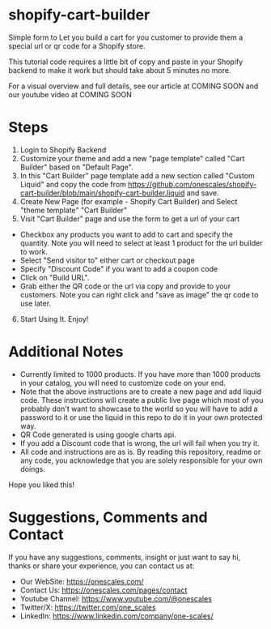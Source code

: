 # shopify-cart-builder
Simple form to Let you build a cart for you customer to provide them a special url or qr code for a Shopify store.

This tutorial code requires a little bit of copy and paste in your Shopify backend to make it work but should take about 5 minutes no more.

For a visual overview and full details, see our article at COMING SOON and our youtube video at COMING SOON

# Steps

1. Login to Shopify Backend
2. Customize your theme and add a new "page template" called "Cart Builder" based on "Default Page".
3. In this "Cart Builder" page template add a new section called "Custom Liquid" and copy the code from https://github.com/onescales/shopify-cart-builder/blob/main/shopify-cart-builder.liquid and save.
4. Create New Page (for example - Shopify Cart Builder) and Select "theme template" "Cart Builder"
5. Visit "Cart Builder" page and use the form to get a url of your cart
- Checkbox any products you want to add to cart and specify the quantity. Note you will need to select at least 1 product for the url builder to work.
- Select "Send visitor to" either cart or checkout page
- Specify "Discount Code" if you want to add a coupon code
- Click on "Build URL".
- Grab either the QR code or the url via copy and provide to your customers. Note you can right click and "save as image" the qr code to use later.
6. Start Using It. Enjoy!

# Additional Notes
- Currently limited to 1000 products. If you have more than 1000 products in your catalog, you will need to customize code on your end.
- Note that the above instructions are to create a new page and add liquid code. These instructions will create a public live page which most of you probably don't want to showcase to the world so you will have to add a password to it or use the liquid in this repo to do it in your own protected way.
- QR Code generated is using google charts api.
- If you add a Discount code that is wrong, the url will fail when you try it.
- All code and instructions are as is. By reading this repository, readme or any code, you acknowledge that you are solely responsible for your own doings.

Hope you liked this!

# Suggestions, Comments and Contact
If you have any suggestions, comments, insight or just want to say hi, thanks or share your experience, you can contact us at:
- Our WebSite: https://onescales.com/
- Contact Us: https://onescales.com/pages/contact
- Youtube Channel: https://www.youtube.com/@onescales
- Twitter/X: https://twitter.com/one_scales
- LinkedIn: https://www.linkedin.com/company/one-scales/





